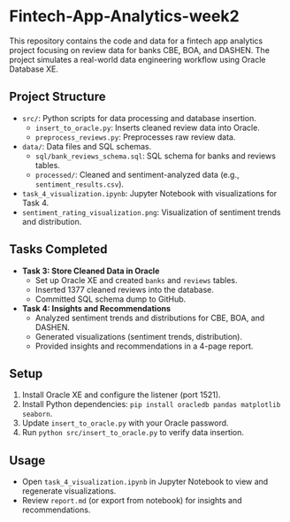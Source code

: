 # Fintech-App-Analytics-week2

This repository contains the code and data for a fintech app analytics project focusing on review data for banks CBE, BOA, and DASHEN. The project simulates a real-world data engineering workflow using Oracle Database XE.

## Project Structure
- `src/`: Python scripts for data processing and database insertion.
  - `insert_to_oracle.py`: Inserts cleaned review data into Oracle.
  - `preprocess_reviews.py`: Preprocesses raw review data.
- `data/`: Data files and SQL schemas.
  - `sql/bank_reviews_schema.sql`: SQL schema for banks and reviews tables.
  - `processed/`: Cleaned and sentiment-analyzed data (e.g., `sentiment_results.csv`).
- `task_4_visualization.ipynb`: Jupyter Notebook with visualizations for Task 4.
- `sentiment_rating_visualization.png`: Visualization of sentiment trends and distribution.

## Tasks Completed
- **Task 3: Store Cleaned Data in Oracle**
  - Set up Oracle XE and created `banks` and `reviews` tables.
  - Inserted 1377 cleaned reviews into the database.
  - Committed SQL schema dump to GitHub.
- **Task 4: Insights and Recommendations**
  - Analyzed sentiment trends and distributions for CBE, BOA, and DASHEN.
  - Generated visualizations (sentiment trends, distribution).
  - Provided insights and recommendations in a 4-page report.

## Setup
1. Install Oracle XE and configure the listener (port 1521).
2. Install Python dependencies: `pip install oracledb pandas matplotlib seaborn`.
3. Update `insert_to_oracle.py` with your Oracle password.
4. Run `python src/insert_to_oracle.py` to verify data insertion.

## Usage
- Open `task_4_visualization.ipynb` in Jupyter Notebook to view and regenerate visualizations.
- Review `report.md` (or export from notebook) for insights and recommendations.


